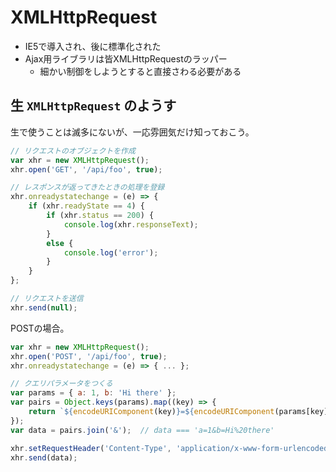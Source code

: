XMLHttpRequest
================================================================

- IE5で導入され、後に標準化された
- Ajax用ライブラリは皆XMLHttpRequestのラッパー
  - 細かい制御をしようとすると直接さわる必要がある


## 生 `XMLHttpRequest` のようす

生で使うことは滅多にないが、一応雰囲気だけ知っておこう。

```javascript
// リクエストのオブジェクトを作成
var xhr = new XMLHttpRequest();
xhr.open('GET', '/api/foo', true);

// レスポンスが返ってきたときの処理を登録
xhr.onreadystatechange = (e) => {
    if (xhr.readyState == 4) {
        if (xhr.status == 200) {
            console.log(xhr.responseText);
        }
        else {
            console.log('error');
        }
    }
};

// リクエストを送信
xhr.send(null);
```

POSTの場合。

```javascript
var xhr = new XMLHttpRequest();
xhr.open('POST', '/api/foo', true);
xhr.onreadystatechange = (e) => { ... };

// クエリパラメータをつくる
var params = { a: 1, b: 'Hi there' };
var pairs = Object.keys(params).map((key) => {
    return `${encodeURIComponent(key)}=${encodeURIComponent(params[key])}`;
});
var data = pairs.join('&');  // data === 'a=1&b=Hi%20there'

xhr.setRequestHeader('Content-Type', 'application/x-www-form-urlencoded');
xhr.send(data);
```
